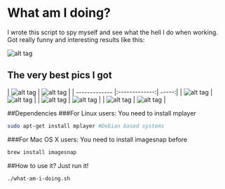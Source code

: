What am I doing?
===============
I wrote this script to spy myself and see what the hell I do when working.
Got really funny and interesting results like this:

![alt tag](https://raw2.github.com/necrosmx/what-am-i-doing/master/img/demo.gif)

## The very best pics I got

| ![alt tag](https://raw2.github.com/necrosmx/what-am-i-doing/master/img/best/1.png)  | ![alt tag](https://raw2.github.com/necrosmx/what-am-i-doing/master/img/best/2.png) |
| ------------- |:-------------:| -----:|
| ![alt tag](https://raw2.github.com/necrosmx/what-am-i-doing/master/img/best/3.png) | ![alt tag](https://raw2.github.com/necrosmx/what-am-i-doing/master/img/best/5.png) |
| ![alt tag](https://raw2.github.com/necrosmx/what-am-i-doing/master/img/best/6.png) | ![alt tag](https://raw2.github.com/necrosmx/what-am-i-doing/master/img/best/7.png) |
| ![alt tag](https://raw2.github.com/necrosmx/what-am-i-doing/master/img/best/8.png) | ![alt tag](https://raw2.github.com/necrosmx/what-am-i-doing/master/img/best/9.png) |

##Dependencies
###For Linux users:
You need to install mplayer
```bash
sudo apt-get install mplayer #Debian based systems
```
###For Mac OS X users:
You need to install imagesnap before
```bash
brew install imagesnap
```

##How to use it?
Just run it!
```bash
./what-am-i-doing.sh
```
